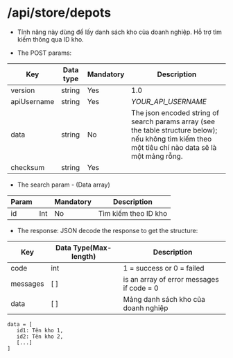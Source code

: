 # /api/store/depots

- Tính năng này dùng để lấy danh sách kho của doanh nghiệp. Hỗ trợ tìm kiếm thông qua ID kho.

- The POST params:

Key | Data type | Mandatory | Description
-------- | -------- | ---------- |--------
version | string | Yes | 1.0
apiUsername | string | Yes | _YOUR_API_USERNAME_
data | string | No | The json encoded string of search params array (see the table structure below); nếu không tìm kiếm theo một tiêu chí nào data sẽ là một mảng rỗng.
checksum | string | Yes | <p></p>
 
- The search param - (Data array)

Param | | Mandatory | Description
---- | ----- | ------ | ---------
id | Int | No | Tìm kiếm theo ID kho

- The response: JSON decode the response to get the structure:

Key |Data Type(Max-length) | Description 
-------- | ------- | --------
code | int | 1 = success or 0 = failed
messages | [ ] | is an array of error messages if code = 0
data | [ ] | Mảng danh sách kho của doanh nghiệp

```
data = [
   id1: Tên kho 1,
   id2: Tên kho 2,
   [...]
]
```